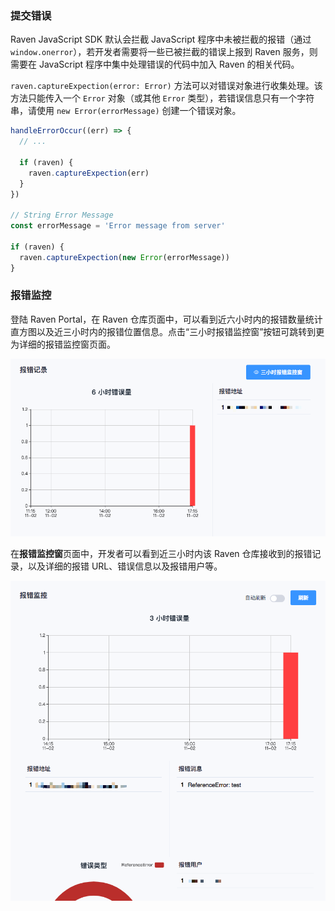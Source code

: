 ### 提交错误

Raven JavaScript SDK 默认会拦截 JavaScript 程序中未被拦截的报错（通过 `window.onerror`），若开发者需要将一些已被拦截的错误上报到 Raven 服务，则需要在 JavaScript 程序中集中处理错误的代码中加入 Raven 的相关代码。

`raven.captureExpection(error: Error)` 方法可以对错误对象进行收集处理。该方法只能传入一个 `Error` 对象（或其他 `Error` 类型），若错误信息只有一个字符串，请使用 `new Error(errorMessage)` 创建一个错误对象。

```javascript
handleErrorOccur((err) => {
  // ...

  if (raven) {
    raven.captureExpection(err)
  }
})

// String Error Message
const errorMessage = 'Error message from server'

if (raven) {
  raven.captureExpection(new Error(errorMessage))
}
```

### 报错监控

登陆 Raven Portal，在 Raven 仓库页面中，可以看到近六小时内的报错数量统计直方图以及近三小时内的报错位置信息。点击“三小时报错监控窗”按钮可跳转到更为详细的报错监控窗页面。

![](images/quick-error-monitor2.png)

在**报错监控窗**页面中，开发者可以看到近三小时内该 Raven 仓库接收到的报错记录，以及详细的报错 URL、错误信息以及报错用户等。

![](images/quick-error-monitor1.png)
